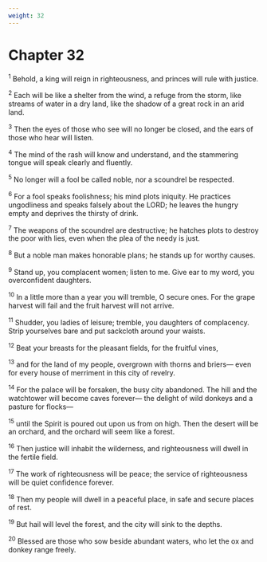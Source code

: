 ```yaml
---
weight: 32
---
```


# Chapter 32

<sup>1</sup> Behold, a king will reign in righteousness, and princes will rule with justice. 

<sup>2</sup> Each will be like a shelter from the wind, a refuge from the storm, like streams of water in a dry land, like the shadow of a great rock in an arid land. 

<sup>3</sup> Then the eyes of those who see will no longer be closed, and the ears of those who hear will listen. 

<sup>4</sup> The mind of the rash will know and understand, and the stammering tongue will speak clearly and fluently. 

<sup>5</sup> No longer will a fool be called noble, nor a scoundrel be respected. 

<sup>6</sup> For a fool speaks foolishness; his mind plots iniquity. He practices ungodliness and speaks falsely about the LORD; he leaves the hungry empty and deprives the thirsty of drink. 

<sup>7</sup> The weapons of the scoundrel are destructive; he hatches plots to destroy the poor with lies, even when the plea of the needy is just. 

<sup>8</sup> But a noble man makes honorable plans; he stands up for worthy causes. 

<sup>9</sup> Stand up, you complacent women; listen to me. Give ear to my word, you overconfident daughters. 

<sup>10</sup> In a little more than a year you will tremble, O secure ones. For the grape harvest will fail and the fruit harvest will not arrive. 

<sup>11</sup> Shudder, you ladies of leisure; tremble, you daughters of complacency. Strip yourselves bare and put sackcloth around your waists. 

<sup>12</sup> Beat your breasts for the pleasant fields, for the fruitful vines, 

<sup>13</sup> and for the land of my people, overgrown with thorns and briers— even for every house of merriment in this city of revelry. 

<sup>14</sup> For the palace will be forsaken, the busy city abandoned. The hill and the watchtower will become caves forever— the delight of wild donkeys and a pasture for flocks— 

<sup>15</sup> until the Spirit is poured out upon us from on high. Then the desert will be an orchard, and the orchard will seem like a forest. 

<sup>16</sup> Then justice will inhabit the wilderness, and righteousness will dwell in the fertile field. 

<sup>17</sup> The work of righteousness will be peace; the service of righteousness will be quiet confidence forever. 

<sup>18</sup> Then my people will dwell in a peaceful place, in safe and secure places of rest. 

<sup>19</sup> But hail will level the forest, and the city will sink to the depths. 

<sup>20</sup> Blessed are those who sow beside abundant waters, who let the ox and donkey range freely. 


